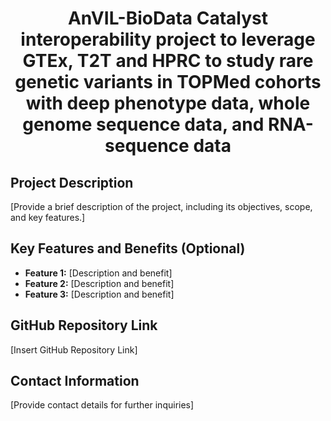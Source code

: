 # <p align=center> AnVIL-BioData Catalyst interoperability project to leverage GTEx, T2T and HPRC to study rare genetic variants in TOPMed cohorts with deep phenotype data, whole genome sequence data, and RNA-sequence data </p>

## Project Description
[Provide a brief description of the project, including its objectives, scope, and key features.]

## Key Features and Benefits (Optional)
- **Feature 1:** [Description and benefit]
- **Feature 2:** [Description and benefit]
- **Feature 3:** [Description and benefit]

## GitHub Repository Link
[Insert GitHub Repository Link]

## Contact Information
[Provide contact details for further inquiries]
